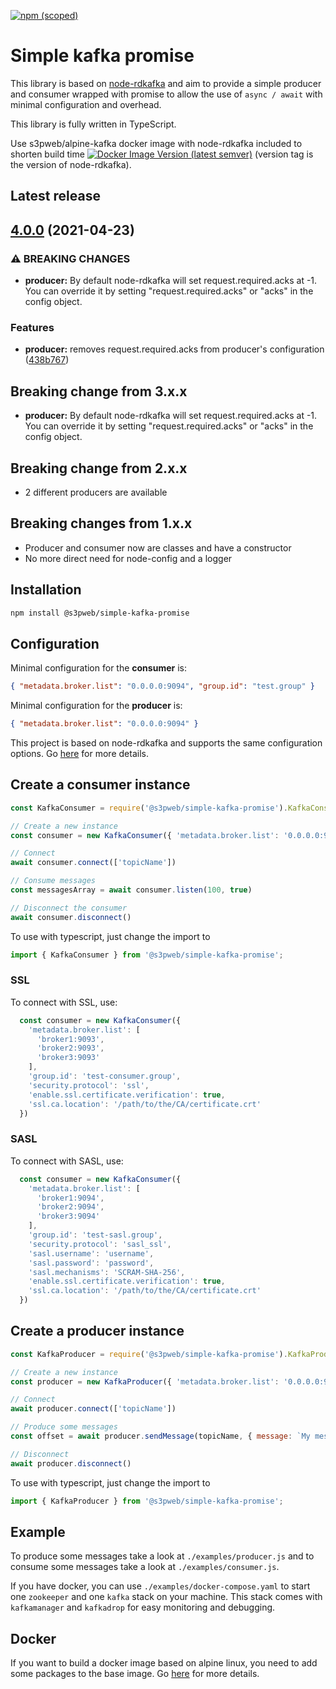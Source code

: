 [![npm (scoped)](https://img.shields.io/npm/v/@s3pweb/simple-kafka-promise)](https://www.npmjs.com/package/@s3pweb/simple-kafka-promise)

# Simple kafka promise

This library is based on [node-rdkafka](https://github.com/Blizzard/node-rdkafka) and aim to provide a simple producer 
and consumer wrapped with promise to allow the use of `async / await` with minimal configuration and overhead.

This library is fully written in TypeScript.

Use s3pweb/alpine-kafka docker image with node-rdkafka included to shorten build time
[![Docker Image Version (latest semver)](https://img.shields.io/docker/v/s3pweb/alpine-kafka?sort=semver)](https://hub.docker.com/repository/docker/s3pweb/alpine-kafka)
(version tag is the version of node-rdkafka).

## Latest release 

## [4.0.0](https://github.com/s3pweb/simple-kafka-promise/compare/v3.3.0...v4.0.0) (2021-04-23)

### ⚠ BREAKING CHANGES

* **producer:** By default node-rdkafka will set request.required.acks at -1. You can override it by setting "request.required.acks" or "acks" in the config object.

### Features

* **producer:** removes request.required.acks from producer's configuration ([438b767](https://github.com/s3pweb/simple-kafka-promise/commit/438b7678c020af96ab6400d2e8488d79ad87295f))

## Breaking change from 3.x.x
- **producer:** By default node-rdkafka will set request.required.acks at -1. You can override it by setting "request.required.acks" or "acks" in the config object.

## Breaking change from 2.x.x
- 2 different producers are available

## Breaking changes from 1.x.x
- Producer and consumer now are classes and have a constructor
- No more direct need for node-config and a logger

## Installation

```bash
npm install @s3pweb/simple-kafka-promise
```

## Configuration

Minimal configuration for the **consumer** is:
```json
{ "metadata.broker.list": "0.0.0.0:9094", "group.id": "test.group" }
```

Minimal configuration for the **producer** is:
```json
{ "metadata.broker.list": "0.0.0.0:9094" }
```

This project is based on node-rdkafka and supports the same configuration options.
Go [here](https://github.com/Blizzard/node-rdkafka#configuration) for more details.

## Create a consumer instance

```js
const KafkaConsumer = require('@s3pweb/simple-kafka-promise').KafkaConsumer

// Create a new instance
const consumer = new KafkaConsumer({ 'metadata.broker.list': '0.0.0.0:9094', 'group.id': 'test.group' }, 1000)

// Connect
await consumer.connect(['topicName'])

// Consume messages
const messagesArray = await consumer.listen(100, true)

// Disconnect the consumer
await consumer.disconnect()
```

To use with typescript, just change the import to
```typescript
import { KafkaConsumer } from '@s3pweb/simple-kafka-promise';
```

### SSL

To connect with SSL, use:
```typescript
  const consumer = new KafkaConsumer({
    'metadata.broker.list': [
      'broker1:9093',
      'broker2:9093',
      'broker3:9093'
    ],
    'group.id': 'test-consumer.group',
    'security.protocol': 'ssl',
    'enable.ssl.certificate.verification': true,
    'ssl.ca.location': '/path/to/the/CA/certificate.crt'
  })
```

### SASL

To connect with SASL, use:
```typescript
  const consumer = new KafkaConsumer({
    'metadata.broker.list': [
      'broker1:9094',
      'broker2:9094',
      'broker3:9094'
    ],
    'group.id': 'test-sasl.group',
    'security.protocol': 'sasl_ssl',
    'sasl.username': 'username',
    'sasl.password': 'password',
    'sasl.mechanisms': 'SCRAM-SHA-256',
    'enable.ssl.certificate.verification': true,
    'ssl.ca.location': '/path/to/the/CA/certificate.crt'
  })
```

## Create a producer instance

```js
const KafkaProducer = require('@s3pweb/simple-kafka-promise').KafkaProducer

// Create a new instance
const producer = new KafkaProducer({ 'metadata.broker.list': '0.0.0.0:9094' }, '')

// Connect
await producer.connect(['topicName'])

// Produce some messages
const offset = await producer.sendMessage(topicName, { message: `My message.` }, 0, null)

// Disconnect
await producer.disconnect()
```

To use with typescript, just change the import to
```typescript
import { KafkaProducer } from '@s3pweb/simple-kafka-promise';
```

## Example

To produce some messages take a look at `./examples/producer.js` and to consume some messages take a look at `./examples/consumer.js`.

If you have docker, you can use `./examples/docker-compose.yaml` to start one `zookeeper` and one `kafka` stack on your machine. 
This stack comes with `kafkamanager`  and `kafkadrop` for easy monitoring and debugging.
## Docker

If you want to build a docker image based on alpine linux, you need to add some packages to the base image. 
Go [here](https://github.com/Blizzard/node-rdkafka/blob/master/examples/docker-alpine.md) for more details.
